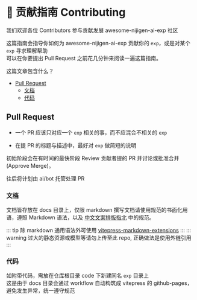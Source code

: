 # 📜 贡献指南 Contributing

我们欢迎各位 Contributors 参与贡献发展 awesome-nijigen-ai-exp 社区

这篇指南会指导你如何为 awesome-nijigen-ai-exp 贡献你的 `exp`，或是对某个 `exp` 寻求理解帮助  
可以在你要提出 Pull Request 之前花几分钟来阅读一遍这篇指南。

这篇文章包含什么？

- [Pull Request](#pull-request)
  - [文档](#文档)
  - [代码](#代码)

## Pull Request

- 一个 PR 应该只对应一个 `exp` 相关的事，而不应混合不相关的 `exp`

- 在提 PR 的标题与描述中，最好对 `exp` 做简短的说明

初始阶段会在有时间的最快阶段 Review 贡献者提的 PR 并讨论或批准合并(Approve Merge)。

往后将计划由 ai/bot 托管处理 PR

### 文档

文档皆存放在 docs 目录上，仅限 markdown
撰写文档请使用规范的书面化用语，遵照 Markdown 语法，以及 [中文文案排版指北](https://github.com/sparanoid/chinese-copywriting-guidelines) 中的规范。

::: tip 除 markdown 通用语法外可使用 [vitepress-markdown-extensions](https://vitepress.dev/guide/markdown)
:::
::: warning 过大的静态资源或模型等请勿上传至此 repo, 正确做法是使用外链引用
:::

### 代码

如附带代码，需放在仓库根目录 code 下新建同名 `exp` 目录上  
这是由于 docs 目录会通过 workflow 自动构筑成 vitepress 的 github-pages，避免发生异常，统一遵守规范
